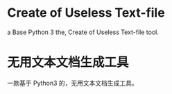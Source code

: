 # Create of Useless Text-file
a Base Python 3 the, Create of Useless Text-file tool.

# 无用文本文档生成工具
一款基于 Python3 的，无用文本文档生成工具。
